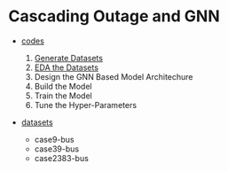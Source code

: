 # Cascading Outage and GNN

- [codes](https://github.com/jhyun0919/GNN-and-Power-Systems/tree/master/Cascading%20Outage/codes)

  1. [Generate Datasets](https://github.com/jhyun0919/GNN-and-Power-Systems/blob/master/Cascading%20Outage/codes/1.%20Generate%20Datasets.ipynb)
  2. [EDA the Datasets](https://github.com/jhyun0919/GNN-and-Power-Systems/blob/master/Cascading%20Outage/codes/2.%20EDA.ipynb)
  3. Design the GNN Based Model Architechure
  4. Build the Model
  5. Train the Model
  6. Tune the Hyper-Parameters

- [datasets](https://github.com/jhyun0919/GNN-and-Power-Systems/tree/master/Cascading%20Outage/datasets)

  - case9-bus
  - case39-bus
  - case2383-bus
